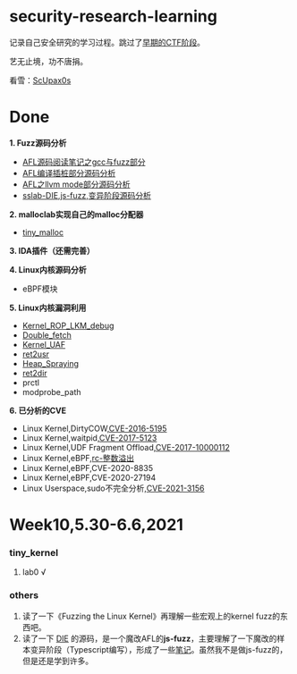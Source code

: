 # security-research-learning
记录自己安全研究的学习过程。跳过了[早期的CTF阶段](https://orangegzy.github.io)。

艺无止境，功不唐捐。

看雪：[ScUpax0s](https://bbs.pediy.com/user-876323-2.htm)

# Done
**1. Fuzz源码分析**
- [AFL源码阅读笔记之gcc与fuzz部分](https://bbs.pediy.com/thread-265936.htm)
- [AFL编译插桩部分源码分析](https://bbs.pediy.com/thread-265973.htm)
- [AFL之llvm mode部分源码分析](https://bbs.pediy.com/thread-266025.htm)
- [sslab-DIE,js-fuzz,变异阶段源码分析](https://github.com/OrangeGzY/security-research-learning/blob/main/DIE/DIE.md)


**2. malloclab实现自己的malloc分配器**
- [tiny_malloc](https://github.com/OrangeGzY/csapp-lab/blob/main/malloclab/mm.c)


**3. IDA插件（还需完善）**


**4. Linux内核源码分析**
- eBPF模块

**5. Linux内核漏洞利用**
- [Kernel_ROP_LKM_debug](https://bbs.pediy.com/thread-262425.htm)
- [Double_fetch](https://bbs.pediy.com/thread-262426.htm)
- [Kernel_UAF](https://bbs.pediy.com/thread-262427.htm)
- [ret2usr](https://bbs.pediy.com/thread-262434.htm)
- [Heap_Spraying](https://bbs.pediy.com/thread-263954.htm)
- [ret2dir](https://bbs.pediy.com/thread-263992.htm)
- prctl
- modprobe_path

**6. 已分析的CVE**
- Linux Kernel,DirtyCOW,[CVE-2016-5195](https://bbs.pediy.com/thread-264199.htm)
- Linux Kernel,waitpid,[CVE-2017-5123](https://bbs.pediy.com/thread-265232.htm)
- Linux Kernel,UDF Fragment Offload,[CVE-2017-10000112](https://bbs.pediy.com/thread-265319.htm)
- Linux Kernel,eBPF,[rc-整数溢出](https://bbs.pediy.com/thread-266200.htm)
- Linux Kernel,eBPF,CVE-2020-8835
- Linux Kernel,eBPF,CVE-2020-27194
- Linux Userspace,sudo不完全分析,[CVE-2021-3156](https://github.com/OrangeGzY/AFL_learning/blob/main/intro_to_CVE-2021-3156.md)

# Week10,5.30-6.6,2021
### tiny_kernel
1. lab0 √
### others
1. 读了一下《Fuzzing the Linux Kernel》再理解一些宏观上的kernel fuzz的东西吧。
2. 读了一下 [DIE](https://github.com/sslab-gatech/DIE) 的源码，是一个魔改AFL的**js-fuzz**，主要理解了一下魔改的样本变异阶段（Typescript编写），形成了一些[笔记](https://github.com/OrangeGzY/security-research-learning/blob/main/DIE/DIE.md)。虽然我不是做js-fuzz的，但是还是学到许多。
